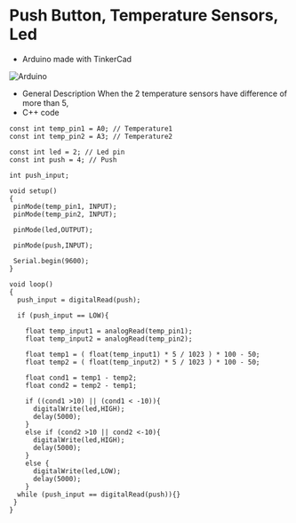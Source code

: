 # Push Button, Temperature Sensors, Led

* Arduino made with TinkerCad

![Arduino](https://user-images.githubusercontent.com/82963539/154122238-1b3f68ca-082d-4006-9125-7384bda53413.png)

* General Description
When the 2 temperature sensors have difference of more than 5, 
* C++ code   
```
const int temp_pin1 = A0; // Temperature1
const int temp_pin2 = A3; // Temperature2

const int led = 2; // Led pin
const int push = 4; // Push 

int push_input;

void setup()
{
 pinMode(temp_pin1, INPUT);
 pinMode(temp_pin2, INPUT);
  
 pinMode(led,OUTPUT);

 pinMode(push,INPUT);
  
 Serial.begin(9600);
}

void loop()
{
  push_input = digitalRead(push);
  
  if (push_input == LOW){
    
    float temp_input1 = analogRead(temp_pin1);
    float temp_input2 = analogRead(temp_pin2);
    
    float temp1 = ( float(temp_input1) * 5 / 1023 ) * 100 - 50;
    float temp2 = ( float(temp_input2) * 5 / 1023 ) * 100 - 50;
    
    float cond1 = temp1 - temp2;
    float cond2 = temp2 - temp1;
    
    if ((cond1 >10) || (cond1 < -10)){
      digitalWrite(led,HIGH);
      delay(5000);
    }
    else if (cond2 >10 || cond2 <-10){
   	  digitalWrite(led,HIGH);
      delay(5000);
    }
    else {
      digitalWrite(led,LOW);
      delay(5000);
  	}  
  while (push_input == digitalRead(push)){}  
 }
}
```
